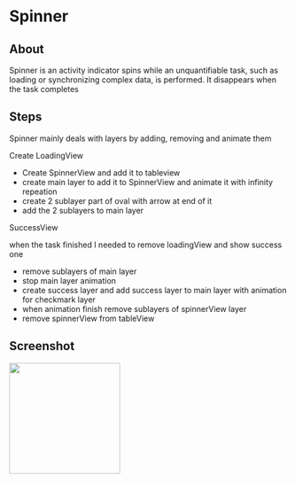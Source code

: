 # Spinner

## About

Spinner is an activity indicator spins while an unquantifiable task, such as loading or synchronizing complex data, is performed. It disappears when the task completes

## Steps

Spinner mainly deals with layers by adding, removing and animate them

Create LoadingView
- Create SpinnerView and add it to tableview
- create main layer to add it to SpinnerView and animate it with infinity repeation
- create 2 sublayer part of oval with arrow at end of it 
- add the 2 sublayers to main layer

SuccessView

when the task finished I needed to remove loadingView and show success one
- remove sublayers of main layer
- stop main layer animation
- create success layer and add success layer to main layer with animation for checkmark layer
- when animation finish remove sublayers of spinnerView layer
- remove spinnerView from tableView


## Screenshot

<img src="https://user-images.githubusercontent.com/44899782/133910817-82e244be-e6d9-439c-bf3c-e68601b7785f.gif" height = 200 />
